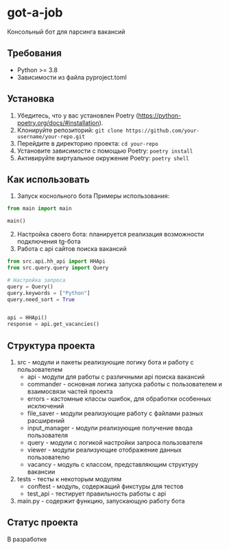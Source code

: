 # got-a-job

Консольный бот для парсинга вакансий

## Требования

- Python >= 3.8
- Зависимости из файла pyproject.toml

## Установка

1. Убедитесь, что у вас установлен Poetry (https://python-poetry.org/docs/#installation).
2. Клонируйте репозиторий: `git clone https://github.com/your-username/your-repo.git`
3. Перейдите в директорию проекта: `cd your-repo`
4. Установите зависимости с помощью Poetry: `poetry install`
5. Активируйте виртуальное окружение Poetry: `poetry shell`

## Как использовать
1. Запуск коснольного бота
Примеры использования:
```python
from main import main

main()
```
2. Настройка своего бота: планируется реализация возможности подключения tg-бота
3. Работа с api сайтов поиска вакансий
```python
from src.api.hh_api import HHApi
from src.query.query import Query

# Настройка запроса
query = Query()
query.keywords = ["Python"]
query.need_sort = True


api = HHApi()
response = api.get_vacancies()
```

## Структура проекта

1. src - модули и пакеты реализующие логику бота и работу с пользователем
   - api - модули для работы с различными api поиска вакансий
   - commander - основная логика запуска работы с пользователем и взаимосвязи частей проекта
   - errors - кастомные классы ошибок, для обработки особенных исключений
   - file_saver - модули реализующие работу с файлами разных расширений
   - input_manager - модули реализующие получение ввода пользователя
   - query - модули с логикой настройки запроса пользователя
   - viewer - модули реализующие отображение данных пользователю
   - vacancy - модуль с классом, представляющим структуру вакансии
2. tests - тесты к некоторым модулям
    - conftest - модуль, содержащий фикстуры для тестов
    - test_api - тестирует правильность работы с api
3. main.py - содержит функцию, запускающую работу бота

## Статус проекта
В разработке
